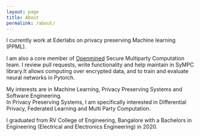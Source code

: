 ```yaml
---
layout: page
title: About
permalink: /about/
---
```


I currently work at Ederlabs on privacy preserving Machine learning (PPML).

I am also a core member of [Openmined](https://www.openmined.org/) Secure Multiparty Computation team.
I review pull requests, write functionality and help maintain in SyMPC library.It allows computing over encrypted data, and to train and evaluate neural networks in Pytorch.

My interests are in Machine Learning, Privacy Preserving Systems and Software Engineering.<br />
In Privacy Preserving Systems, I am specifically interested in Differential Privacy, Federated Learning and Multi Party Computation.

I graduated from RV College of Engineering, Bangalore with a Bachelors in Engineering (Electrical and Electronics Engineering) in 2020.
